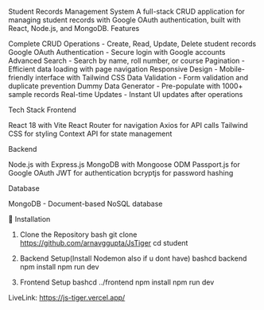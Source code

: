 Student Records Management System
A full-stack CRUD application for managing student records with Google OAuth authentication, built with React, Node.js, and MongoDB.
 Features

 Complete CRUD Operations - Create, Read, Update, Delete student records
 Google OAuth Authentication - Secure login with Google accounts
 Advanced Search - Search by name, roll number, or course
 Pagination - Efficient data loading with page navigation
 Responsive Design - Mobile-friendly interface with Tailwind CSS
 Data Validation - Form validation and duplicate prevention
 Dummy Data Generator - Pre-populate with 1000+ sample records
 Real-time Updates - Instant UI updates after operations

Tech Stack
Frontend

React 18 with Vite
React Router for navigation
Axios for API calls
Tailwind CSS for styling
Context API for state management

Backend

Node.js with Express.js
MongoDB with Mongoose ODM
Passport.js for Google OAuth
JWT for authentication
bcryptjs for password hashing

Database

MongoDB - Document-based NoSQL database



🔧 Installation
1. Clone the Repository
bash git clone https://github.com/arnavggupta/JsTiger
cd student

3. Backend Setup(Install Nodemon also if u dont have)
bashcd backend
npm install
npm run dev

5. Frontend Setup
bashcd ../frontend
npm install
npm run dev

LiveLink: https://js-tiger.vercel.app/

